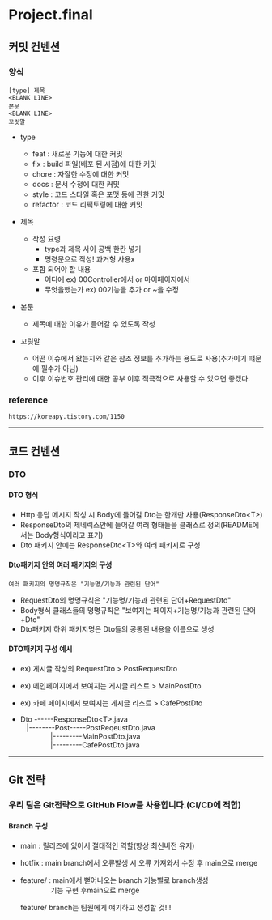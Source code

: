 # Project.final

## 커밋 컨벤션
### 양식
    [type] 제목
    <BLANK LINE>
    본문
    <BLANK LINE>
    꼬릿말

- type
  - feat : 새로운 기능에 대한 커밋
  - fix : build 파일(배포 된 시점)에 대한 커밋
  - chore : 자잘한 수정에 대한 커밋
  - docs : 문서 수정에 대한 커밋
  - style : 코드 스타일 혹은 포맷 등에 관한 커밋
  - refactor : 코드 리팩토링에 대한 커밋


- 제목
  - 작성 요령
    - type과 제목 사이 공백 한칸 넣기
    - 명령문으로 작성! 과거형 사용x
  - 포함 되어야 할 내용
    - 어디에 ex) 00Controller에서 or 마이페이지에서
    - 무엇을했는가 ex) 00기능을 추가 or ~을 수정


- 본문
  - 제목에 대한 이유가 들어갈 수 있도록 작성

- 꼬릿말
  - 어떤 이슈에서 왔는지와 같은 참조 정보를 추가하는 용도로 사용(추가이기 떄문에 필수가 아님)
  - 이후 이슈번호 관리에 대한 공부 이후 적극적으로 사용할 수 있으면 좋겠다.
  
### reference
    https://koreapy.tistory.com/1150
---
## 코드 컨벤션
### DTO
#### DTO 형식
- Http 응답 메시지 작성 시 Body에 들어갈 Dto는 한개만 사용(ResponseDto\<T>)
- ResponseDto의 제네릭스안에 들어갈 여러 형태들을 클래스로 정의(README에서는 Body형식이라고 표기)
- Dto 패키지 안에는 ResponseDto\<T>와 여러 패키지로 구성
#### Dto패키지 안의 여러 패키지의 구성
    여러 패키지의 명명규칙은 "기능명/기능과 관련된 단어"
- RequestDto의 명명규칙은 "기능명/기능과 관련된 단어+RequestDto"
- Body형식 클래스들의 명명규칙은 "보여지는 페이지+기능명/기능과 관련된 단어+Dto"
- Dto패키지 하위 패키지명은 Dto들의 공통된 내용을 이름으로 생성
#### DTO패키지 구성 예시
- ex) 게시글 작성의 RequestDto > PostRequestDto
- ex) 메인페이지에서 보여지는 게시글 리스트 > MainPostDto
- ex) 카페 페이지에서 보여지는 게시글 리스트 > CafePostDto

- Dto ------ResponseDto\<T>.java  
  &nbsp;&nbsp;&nbsp;|--------Post-----PostReqeustDto.java  
  &nbsp;&nbsp;&nbsp;&nbsp;&nbsp;&nbsp;&nbsp;&nbsp;&nbsp;&nbsp;&nbsp;&nbsp;&nbsp;&nbsp;&nbsp;|---------MainPostDto.java  
  &nbsp;&nbsp;&nbsp;&nbsp;&nbsp;&nbsp;&nbsp;&nbsp;&nbsp;&nbsp;&nbsp;&nbsp;&nbsp;&nbsp;&nbsp;|---------CafePostDto.java
---
## Git 전략
### 우리 팀은 Git전략으로 GitHub Flow를 사용합니다.(CI/CD에 적합)
#### Branch 구성
- main : 릴리즈에 있어서 절대적인 역할(항상 최신버전 유지)
- hotfix : main branch에서 오류발생 시 오류 가져와서 수정 후 main으로 merge
- feature/ : main에서 뻗어나오는 branch 기능별로 branch생성  
  &nbsp;&nbsp;&nbsp;&nbsp;&nbsp;&nbsp;&nbsp;&nbsp;&nbsp;&nbsp;&nbsp;&nbsp;&nbsp;&nbsp;&nbsp;기능 구현 후main으로 merge  


    feature/ branch는 팀원에게 얘기하고 생성할 것!!!


      